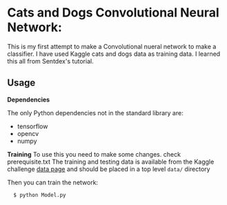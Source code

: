 # Cats and Dogs Convolutional Neural Network:
  
  
This is my first attempt to make a Convolutional nueral network to make  a classifier. I have used Kaggle cats and dogs data as training data. I learned this all from Sentdex's tutorial. 
 
 ## Usage

**Dependencies**

The only Python dependencies not in the standard library are:

  * tensorflow
  * opencv
  * numpy


**Training**
To use this you need to make some changes. check prerequisite.txt
The training and testing data is available from the Kaggle challenge [data page](https://www.kaggle.com/c/dogs-vs-cats-redux-kernels-edition/data) and should be placed in a top level `data/` directory

Then you can train the network:

      $ python Model.py
